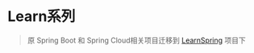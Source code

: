 # Learn系列

> 原 Spring Boot 和 Spring Cloud相关项目迁移到 [LearnSpring](https://github.com/lujiahao0708/LearnSpring) 项目下
